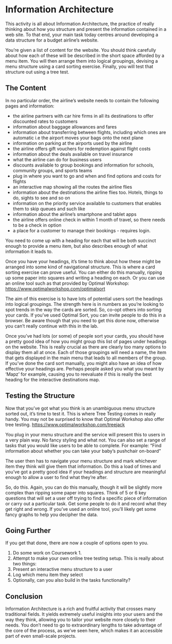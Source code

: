 # Information Architecture

This activity is all about Information Architecture, the practice of really thinking about how you structure and present the information contained in a web site. To that end, your main task today centres around developing a data structure for a budget airline’s website.

You’re given a list of content for the website. You should think carefully about how each of these will be described in the short space afforded by a menu item. You will then arrange them into logical groupings, devising a menu structure using a card sorting exercise. Finally, you will test that structure out using a tree test.

## The Content

In no particular order, the airline’s website needs to contain the following pages and information:

- the airline partners with car hire firms in all its destinations to offer discounted rates to customers
- information about baggage allowances and fares
- information about transferring between flights, including which ones are automatic i.e the airport moves your bags onto the next plane
- information on parking at the airports used by the airline
- the airline offers gift vouchers for redemption against flight costs
- information about the deals available on travel insurance
- what the airline can do for business users
- discounts available to group bookings and information for schools, community groups, and sports teams
- plug in where you want to go and when and find options and costs for flights
- an interactive map showing all the routes the airline flies
- information about the destinations the airline flies too. Hotels, things to do, sights to see and so on
- information on the priority service available to customers that enables them to skip queues and such like
- information about the airline’s smartphone and tablet apps
- the airline offers online check in within 1 month of travel, so there needs to be a check in option
- a place for a customer to manage their bookings - requires login.

You need to come up with a heading for each that will be both succinct enough to provide a menu item, but also describes enough of what information it leads to.

Once you have your headings, it’s time to think about how these might be arranged into some kind of navigational structure. This is where a card sorting exercise can prove useful. You can either do this manually, ripping up some paper into squares and writing a heading on each. Or you can use an online tool such as that provided by Optimal Workshop:
<https://www.optimalworkshop.com/optimalsort>

The aim of this exercise is to have lots of potential users sort the headings into logical groupings. The strength here is in numbers as you’re looking to spot trends in the way the cards are sorted. So, co-opt others into sorting your cards. If you’ve used Optimal Sort, you can invite people to do this in a browser. Be aware though that you need to get this done now, otherwise you can’t really continue with this in the lab.

Once you’ve had lots (or some) of people sort your cards, you should have a pretty good idea of how you might group this list of pages under headings on the website. This is really crucial as there are clearly too many options to display them all at once. Each of those groupings will need a name, the item that gets displayed in the main menu that leads to all members of the group.
If you’ve done the card sort manually, you might also have an idea of how effective your headings are. Perhaps people asked you what you meant by ‘Mapz’ for example, causing you to reevaluate if this is really the best heading for the interactive destinations map.

## Testing the Structure

Now that you’ve got what you think is an unambiguous menu structure sorted out, it’s time to test it. This is where Tree Testing comes in really handy. You may not be surprised to know that Optimal Workshop also offer tree testing.
<https://www.optimalworkshop.com/treejack>

You plug in your menu structure and the service will present this to users in a very plain way. No fancy styling and what not. You can also set a range of tasks that you would like users to be able to complete. For example:
“Find information about whether you can take your baby’s pushchair on-board”

The user then has to navigate your menu structure and mark whichever item they think will give them that information. Do this a load of times and you’ve got a pretty good idea if your headings and structure are meaningful enough to allow a user to find what they’re after.

So, do this. Again, you can do this manually, though it will be slightly more complex than ripping some paper into squares. Think of 5 or 6 key questions that will set a user off trying to find a specific piece of information or carry out a particular task. Get some people to do it and record what they get right and wrong. If you’ve used an online tool, you’ll likely get some fancy graphs to help you decipher the data.

## Going Further

If you get that done, there are now a couple of options open to you.

1. Do some work on Coursework 1.
2. Attempt to make your own online tree testing setup. This is really about two things:
3. Present an interactive menu structure to a user
4. Log which menu item they select
5. Optionally, can you also build in the tasks functionality?

## Conclusion

Information Architecture is a rich and fruitful activity that crosses many traditional fields. It yields extremely useful insights into your users and the way they think, allowing you to tailor your website more closely to their needs. You don’t need to go to extraordinary lengths to take advantage of the core of the process, as we’ve seen here, which makes it an accessible part of even small-scale projects.
